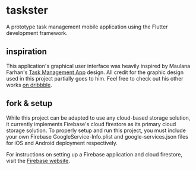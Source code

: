 # taskster

A prototype task management mobile application using the Flutter development framework.

## inspiration

This application's graphical user interface was heavily inspired by Maulana Farhan's [Task Management App](https://dribbble.com/shots/15718338-Task-Management-App-Project-Management) design. All credit for the graphic design used in this project partially goes to him. Feel free to check out his other works [on dribbble](https://dribbble.com/maulanafaa).

## fork & setup

While this project can be adapted to use any cloud-based storage solution, it currently implements Firebase's cloud firestore as its primary cloud storage solution. To properly setup and run this project, you must include your own Firebase GoogleService-Info.plist and google-services.json files for iOS and Android deployment respectively.

For instructions on setting up a Firebase application and cloud firestore, visit the [Firebase website](firebase.google.com).